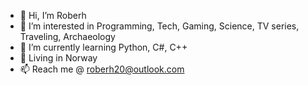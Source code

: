 - 👋 Hi, I’m Roberh
- 👀 I’m interested in Programming, Tech, Gaming, Science, TV series, Traveling, Archaeology 
- 🌱 I’m currently learning Python, C#, C++
- 💞️ Living in Norway
- 📫 Reach me @ roberh20@outlook.com

<!---
Roberh18/Roberh18 is a ✨ special ✨ repository because its `README.md` (this file) appears on your GitHub profile.
You can click the Preview link to take a look at your changes.
--->
